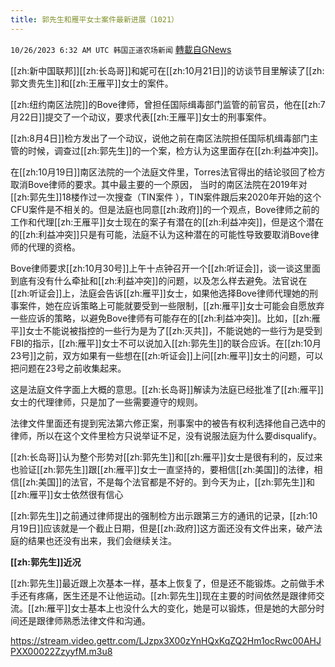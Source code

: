 ```yaml
---
title: 郭先生和雁平女士案件最新进展（1021）
---
```

`10/26/2023 6:32 AM UTC 韩国正道农场新闻` [轉載自GNews](https://gnews.org/articles/1882399)

[[zh:新中国联邦]][[zh:长岛哥]]和妮可在[[zh:10月21日]]的访谈节目里解读了[[zh:郭文贵先生]]和[[zh:王雁平]]女士的案件。

[[zh:纽约南区法院]]的Bove律师，曾担任国际缉毒部门监管的前官员，他在[[zh:7月22日]]提交了一个动议，要求代表[[zh:王雁平]]女士的刑事案件。

[[zh:8月4日]]检方发出了一个动议，说他之前在南区法院担任国际机缉毒部门主管的时候，调查过[[zh:郭先生]]的一个案，检方认为这里面存在[[zh:利益冲突]]。

在[[zh:10月19日]]南区法院的一个法庭文件里，Torres法官得出的结论驳回了检方取消Bove律师的要求。其中最主要的一个原因， 当时的南区法院在2019年对[[zh:郭先生]]18楼作过一次搜查（TIN案件 ），TIN案件跟后来2020年开始的这个CFU案件是不相关的。但是法庭也同意[[zh:政府]]的一个观点，Bove律师之前的工作和代理[[zh:王雁平]]女士现在的案子有潜在的[[zh:利益冲突]]，但是这个潜在的[[zh:利益冲突]]只是有可能，法庭不认为这种潜在的可能性导致要取消Bove律师的代理的资格。

Bove律师要求[[zh:10月30号]]上午十点钟召开一个[[zh:听证会]]，谈一谈这里面到底有没有什么牵扯和[[zh:利益冲突]]的问题，以及怎么样去避免。法官说在[[zh:听证会]]上，法庭会告诉[[zh:雁平]]女士，如果他选择Bove律师代理她的刑事案件，她在应诉策略上可能就要受到一些限制，[[zh:雁平]]女士可能会自愿放弃一些应诉的策略，以避免Bove律师有可能存在的[[zh:利益冲突]]。比如，[[zh:雁平]]女士不能说被指控的一些行为是为了[[zh:灭共]]，不能说她的一些行为是受到FBI的指示，[[zh:雁平]]女士不可以说加入[[zh:郭先生]]的联合应诉。在[[zh:10月23号]]之前，双方如果有一些想在[[zh:听证会]]上问[[zh:雁平]]女士的问题，可以把问题在23号之前收集起来。

这是法庭文件字面上大概的意思。[[zh:长岛哥]]解读为法庭已经批准了[[zh:雁平]]女士的代理律师，只是加了一些需要遵守的规则。

法律文件里面还有提到宪法第六修正案，刑事案中的被告有权利选择他自己选中的律师，所以在这个文件里检方只说举证不足，没有说服法庭为什么要disqualify。

[[zh:长岛哥]]认为整个形势对[[zh:郭先生]]和[[zh:雁平]]女士是很有利的，反过来也验证[[zh:郭先生]]跟[[zh:雁平]]女士一直坚持的，要相信[[zh:美国]]的法律，相信[[zh:美国]]的法官，不是每个法官都是不好的。到今天为止，[[zh:郭先生]]和[[zh:雁平]]女士依然很有信心

[[zh:郭先生]]之前通过律师提出的强制检方出示跟第三方的通讯的记录，[[zh:10月19日]]应该就是一个截止日期，但是[[zh:政府]]这方面还没有文件出来，破产法庭的结果也还没有出来，我们会继续关注。

**[[zh:郭先生]]近况**

[[zh:郭先生]]最近跟上次基本一样，基本上恢复了，但是还不能锻炼。之前做手术手还有疼痛，医生还是不让他运动。[[zh:郭先生]]现在主要的时间依然是跟律师交流。[[zh:雁平]]女士基本上也没什么大的变化，她是可以锻炼，但是她的大部分时间还是跟律师熟悉法律文件和沟通。


https://stream.video.gettr.com/LJzpx3X00zYnHQxKqZQ2Hm1ocRwc00AHJPXX00022ZzyyfM.m3u8


